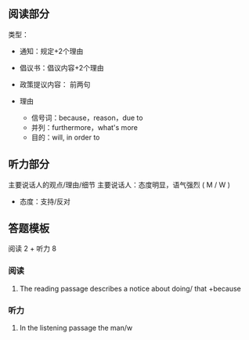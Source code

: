 ## 阅读部分

类型：
- 通知：规定+2个理由
- 倡议书：倡议内容+2个理由

- 政策提议内容： 前两句
- 理由
	- 信号词：because，reason，due to
	- 并列：furthermore，what's more
	- 目的：will, in order to


## 听力部分

主要说话人的观点/理由/细节
主要说话人：态度明显，语气强烈 ( M / W )

- 态度：支持/反对


## 答题模板

阅读 2 + 听力 8
### 阅读

1.  The reading passage describes a notice about doing/ that +because


### 听力

1. In the listening passage the man/w

